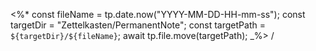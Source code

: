 <%*
const fileName = tp.date.now("YYYY-MM-DD-HH-mm-ss");
const targetDir = "Zettelkasten/PermanentNote";
const targetPath = `${targetDir}/${fileName}`;
await tp.file.move(targetPath);
_%>
/
